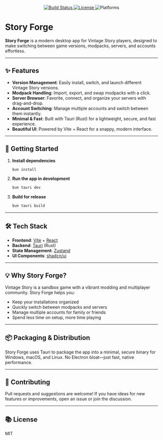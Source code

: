 
<p align="center">
   <a href="https://github.com/lovelesscodes/story-forge/actions">
      <img src="https://img.shields.io/github/actions/workflow/status/lovelesscodes/story-forge/ci.yml?branch=main&label=build" alt="Build Status" />
   </a>
   <a href="https://github.com/lovelesscodes/story-forge/blob/main/LICENSE">
      <img src="https://img.shields.io/github/license/lovelesscodes/story-forge?color=brightgreen" alt="License" />
   </a>
   <img src="https://img.shields.io/badge/platforms-Windows%20%7C%20macOS%20%7C%20Linux-blue" alt="Platforms" />
</p>

# Story Forge

**Story Forge** is a modern desktop app for Vintage Story players, designed to make switching between game versions, modpacks, servers, and accounts effortless.

---

## ✨ Features

- **Version Management**: Easily install, switch, and launch different Vintage Story versions.
- **Modpack Handling**: Import, export, and swap modpacks with a click.
- **Server Browser**: Favorite, connect, and organize your servers with drag-and-drop.
- **Account Switching**: Manage multiple accounts and switch between them instantly.
- **Minimal & Fast**: Built with Tauri (Rust) for a lightweight, secure, and fast experience.
- **Beautiful UI**: Powered by Vite + React for a snappy, modern interface.

---

## 🚀 Getting Started

1. **Install dependencies**
   ```sh
   bun install
   ```
2. **Run the app in development**
   ```sh
   bun tauri dev
   ```
3. **Build for release**
   ```sh
   bun tauri build
   ```

---

## 🛠 Tech Stack

- **Frontend**: [Vite](https://vitejs.dev/) + [React](https://react.dev/)
- **Backend**: [Tauri](https://tauri.app/) (Rust)
- **State Management**: [Zustand](https://zustand-demo.pmnd.rs/)
- **UI Components**: [shadcn/ui](https://ui.shadcn.com/)

---

## 💡 Why Story Forge?

Vintage Story is a sandbox game with a vibrant modding and multiplayer community. Story Forge helps you:
- Keep your installations organized
- Quickly switch between modpacks and servers
- Manage multiple accounts for family or friends
- Spend less time on setup, more time playing

---

## 📦 Packaging & Distribution

Story Forge uses Tauri to package the app into a minimal, secure binary for Windows, macOS, and Linux. No Electron bloat—just fast, native performance.

---

## 📝 Contributing

Pull requests and suggestions are welcome! If you have ideas for new features or improvements, open an issue or join the discussion.

---

## 📚 License

MIT
